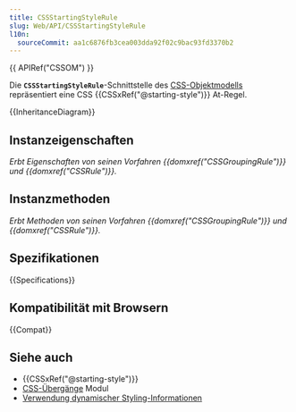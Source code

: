 ```yaml
---
title: CSSStartingStyleRule
slug: Web/API/CSSStartingStyleRule
l10n:
  sourceCommit: aa1c6876fb3cea003dda92f02c9bac93fd3370b2
---
```


{{ APIRef("CSSOM") }}

Die **`CSSStartingStyleRule`**-Schnittstelle des [CSS-Objektmodells](/de/docs/Web/API/CSS_Object_Model) repräsentiert eine CSS {{CSSxRef("@starting-style")}} At-Regel.

{{InheritanceDiagram}}

## Instanzeigenschaften

_Erbt Eigenschaften von seinen Vorfahren {{domxref("CSSGroupingRule")}} und {{domxref("CSSRule")}}._

## Instanzmethoden

_Erbt Methoden von seinen Vorfahren {{domxref("CSSGroupingRule")}} und {{domxref("CSSRule")}}._

## Spezifikationen

{{Specifications}}

## Kompatibilität mit Browsern

{{Compat}}

## Siehe auch

- {{CSSxRef("@starting-style")}}
- [CSS-Übergänge](/de/docs/Web/CSS/CSS_transitions) Modul
- [Verwendung dynamischer Styling-Informationen](/de/docs/Web/API/CSS_Object_Model/Using_dynamic_styling_information)
